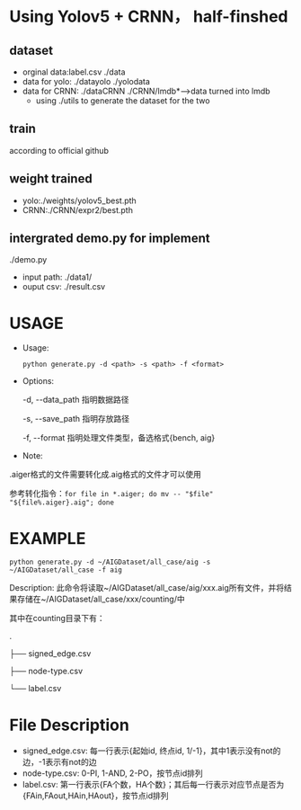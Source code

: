 # Using Yolov5 + CRNN， half-finshed
## dataset
- orginal data:label.csv   ./data
- data for yolo: ./datayolo ./yolodata
- data for CRNN: ./dataCRNN  ./CRNN/lmdb*-->data turned into lmdb
    - using ./utils to generate the dataset for the two
## train
according to official github
## weight trained
- yolo:./weights/yolov5_best.pth
- CRNN:./CRNN/expr2/best.pth
## intergrated demo.py for implement
./demo.py
- input path: ./data1/
- ouput csv: ./result.csv


# USAGE
- Usage:
  
  ```python generate.py -d <path> -s <path> -f <format>```
- Options:
  
	-d, --data_path		指明数据路径
  
	-s, --save_path		指明存放路径
  
	-f, --format		指明处理文件类型，备选格式{bench, aig}

- Note:

.aiger格式的文件需要转化成.aig格式的文件才可以使用

参考转化指令：```for file in *.aiger; do mv -- "$file" "${file%.aiger}.aig"; done```

# EXAMPLE
```python generate.py -d ~/AIGDataset/all_case/aig -s ~/AIGDataset/all_case -f aig```

Description: 此命令将读取~/AIGDataset/all_case/aig/xxx.aig所有文件，并将结果存储在~/AIGDataset/all_case/xxx/counting/中

其中在counting目录下有：

.

├── signed_edge.csv

├── node-type.csv

└── label.csv

# File Description
- signed_edge.csv: 每一行表示{起始id, 终点id, 1/-1}，其中1表示没有not的边，-1表示有not的边
- node-type.csv: 0-PI, 1-AND, 2-PO，按节点id排列
- label.csv: 第一行表示{FA个数，HA个数}；其后每一行表示对应节点是否为{FAin,FAout,HAin,HAout}，按节点id排列
